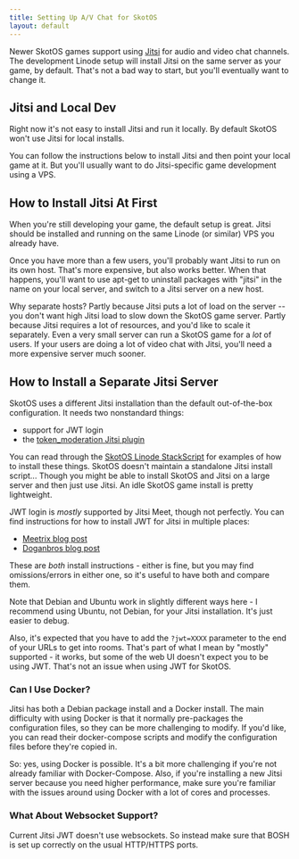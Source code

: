 ```yaml
---
title: Setting Up A/V Chat for SkotOS
layout: default
---
```


Newer SkotOS games support using [Jitsi]() for audio and video chat channels. The development Linode setup will install Jitsi on the same server as your game, by default. That's not a bad way to start, but you'll eventually want to change it.

## Jitsi and Local Dev

Right now it's not easy to install Jitsi and run it locally. By default SkotOS won't use Jitsi for local installs.

You can follow the instructions below to install Jitsi and then point your local game at it. But you'll usually want to do Jitsi-specific game development using a VPS.

## How to Install Jitsi At First

When you're still developing your game, the default setup is great. Jitsi should be installed and running on the same Linode (or similar) VPS you already have.

Once you have more than a few users, you'll probably want Jitsi to run on its own host. That's more expensive, but also works better. When that happens, you'll want to use apt-get to uninstall packages with "jitsi" in the name on your local server, and switch to a Jitsi server on a new host.

Why separate hosts? Partly because Jitsi puts a lot of load on the server -- you don't want high Jitsi load to slow down the SkotOS game server. Partly because Jitsi requires a lot of resources, and you'd like to scale it separately. Even a very small server can run a SkotOS game for a *lot* of users. If your users are doing a lot of video chat with Jitsi, you'll need a more expensive server much sooner.

## How to Install a Separate Jitsi Server

SkotOS uses a different Jitsi installation than the default out-of-the-box configuration. It needs two nonstandard things:

* support for JWT login
* the [token_moderation Jitsi plugin](https://github.com/nvonahsen/jitsi-token-moderation-plugin)

You can read through the [SkotOS Linode StackScript](https://github.com/ChatTheatre/SkotOS/blob/master/deploy_scripts/stackscript/linode_stackscript.sh) for examples of how to install these things. SkotOS doesn't maintain a standalone Jitsi install script... Though you might be able to install SkotOS and Jitsi on a large server and then just use Jitsi. An idle SkotOS game install is pretty lightweight.

JWT login is *mostly* supported by Jitsi Meet, though not perfectly. You can find instructions for how to install JWT for Jitsi in multiple places:

* [Meetrix blog post](https://meetrix.io/blog/webrtc/jitsi/meet/how-to-authenticate-users-to-Jitsi-meet-using-JWT-tokens.html)
* [Doganbros blog post](https://doganbros.com/index.php/jitsi/jitsi-installation-with-jwt-support-on-ubuntu-20-04-lts/)

These are *both* install instructions - either is fine, but you may find omissions/errors in either one, so it's useful to have both and compare them.

Note that Debian and Ubuntu work in slightly different ways here - I recommend using Ubuntu, not Debian, for your Jitsi installation. It's just easier to debug.

Also, it's expected that you have to add the `?jwt=XXXX` parameter to the end of your URLs to get into rooms. That's part of what I mean by "mostly" supported - it works, but some of the web UI doesn't expect you to be using JWT. That's not an issue when using JWT for SkotOS.

### Can I Use Docker?

Jitsi has both a Debian package install and a Docker install. The main difficulty with using Docker is that it normally pre-packages the configuration files, so they can be more challenging to modify. If you'd like, you can read their docker-compose scripts and modify the configuration files before they're copied in.

So: yes, using Docker is possible. It's a bit more challenging if you're not already familiar with Docker-Compose. Also, if you're installing a new Jitsi server because you need higher performance, make sure you're familiar with the issues around using Docker with a lot of cores and processes.

### What About Websocket Support?

Current Jitsi JWT doesn't use websockets. So instead make sure that BOSH is set up correctly on the usual HTTP/HTTPS ports.
